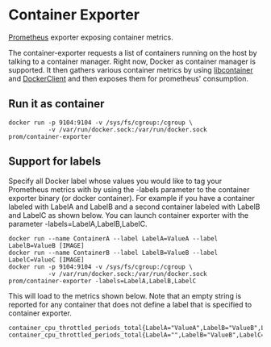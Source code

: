 # Container Exporter
[Prometheus](https://github.com/prometheus/prometheus) exporter exposing container metrics.

The container-exporter requests a list of containers running on the host by talking to a 
container manager. Right now, Docker as container manager is supported.
It then gathers various container metrics by using [libcontainer](https://github.com/docker/libcontainer)
and [DockerClient](https://github.com/fsouza/go-dockerclient) and then exposes them for prometheus' consumption. 

## Run it as container

    docker run -p 9104:9104 -v /sys/fs/cgroup:/cgroup \
               -v /var/run/docker.sock:/var/run/docker.sock prom/container-exporter

## Support for labels

Specify all Docker label whose values you would like to tag your Prometheus metrics with by using the -labels parameter to the container exporter binary (or docker container). For example if you have a container labeled with LabelA and LabelB and a second container labeled with LabelB and LabelC as shown below. You can launch container exporter with the parameter -labels=LabelA,LabelB,LabelC. 

    docker run --name ContainerA --label LabelA=ValueA --label LabelB=ValueB [IMAGE] 
    docker run --name ContainerB --label LabelB=ValueB --label LabelC=ValueC [IMAGE] 
    docker run -p 9104:9104 -v /sys/fs/cgroup:/cgroup \
               -v /var/run/docker.sock:/var/run/docker.sock prom/container-exporter -labels=LabelA,LabelB,LabelC
               
This will load to the metrics shown below. Note that an empty string is reported for any container that does not define a label that is specified to container exporter.

    container_cpu_throttled_periods_total{LabelA="ValueA",LabelB="ValueB",LabelC="",name="ContainerA"...
    container_cpu_throttled_periods_total{LabelA="",LabelB="ValueB",LabelC="ValueC",name="ContainerB"...
